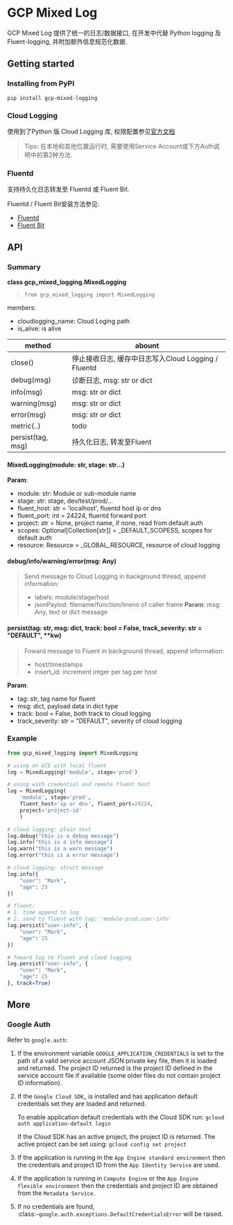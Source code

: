 # GCP Mixed Log

GCP Mixed Log 提供了统一的日志/数据接口, 在开发中代替 Python logging 及 Fluent-logging, 并附加额外信息规范化数据.

## Getting started

### Installing from PyPI
``` Shell
pip install gcp-mixed-logging
```

### Cloud Logging

使用到了Python 版 Cloud Logging 库, 权限配置参见[官方文档](https://cloud.google.com/logging/docs/setup/python#using_the_cloud_client_library_directly)

> Tips:
> 在本地和其他位置运行时, 需要使用Service Account或下方Auth说明中的第2种方法.


### Fluentd

支持持久化日志转发至 Fluentd 或 Fluent Bit.

Fluentd / Fluent Bit安装方法参见:
- [Fluentd](https://docs.fluentd.org/)
- [Fluent Bit](https://docs.fluentbit.io/manual/)

## API

### Summary

**class gcp_mixed_logging.MixedLogging**

> `from gcp_mixed_logging import MixedLogging`

members:
- cloudlogging_name: Cloud Loging path
- is_alive: is alive

|method|abount|
|---|---|
|close()|停止接收日志, 缓存中日志写入Cloud Logging / Fluentd|
|debug(msg)|诊断日志, msg: str or dict|
|info(msg)|msg: str or dict|
|warning(msg)|msg: str or dict|
|error(msg)|msg: str or dict|
|metric(..)|todo|
|persist(tag, msg)|持久化日志, 转发至Fluent|

#### MixedLogging(module: str, stage: str...)
**Param**:

 - module: str: Module or sub-module name
 - stage: str: stage, dev/test/prod/...
 - fluent_host: str = 'localhost', fluentd host ip or dns
 - fluent_port: int = 24224, fluentd forward port
 - project: str = None, project name, if none, read from default auth
 - scopes: Optional[Collection[str]] = _DEFAULT_SCOPESS, scopes for default auth
 - resource: Resource = _GLOBAL_RESOURCE, resource of cloud logging

#### debug/info/warning/error(msg: Any)
> Send message to Cloud Logging in background thread, append information:
> - labels: module/stage/host
> - jsonPaylod: filename/function/lineno of caller frame
**Param**:
  msg: Any, text or dict message

#### persist(tag: str, msg: dict, track: bool = False, track_severity: str = "DEFAULT", **kw)
> Foward message to Fluent in background thread, append information:
> - host/timestamps
> - insert_id: increment intger per tag per host

**Param**:
 - tag: str, tag name for fluent
 - msg: dict, payload data in dict type
 - track: bool = False, both track to cloud logging
 - track_severity: str = "DEFAULT", severity of cloud logging

### Example

``` Python
from gcp_mixed_logging import MixedLogging

# using on GCE with local fluent
log = MixedLogging('module', stage='prod')

# using with credential and remote fluent host
log = MixedLogging(
    'module', stage='prod',
    fluent_host='ip or dns', fluent_port=24224,
    project='project-id'
    )

# cloud logging: plain text
log.debug("this is a debug message")
log.info("this is a info message")
log.warn("this is a warn message")
log.error("this is a error message")

# cloud logging: struct message
log.info({
    "user": "Mark",
    "age": 25
})

# fluent:
# 1. time append to log
# 2. send to fluent with tag: 'module-prod.user-info'
log.persist("user-info", {
    "user": "Mark",
    "age": 25
})

# foward log to fluent and cloud logging
log.persist("user-info", {
    "user": "Mark",
    "age": 25
}, track=True)

```

## More

### Google Auth

Refer to `google.auth`:

1. If the environment variable ``GOOGLE_APPLICATION_CREDENTIALS`` is set to the path of a valid service account JSON private key file, then it is loaded and returned. The project ID returned is the project ID defined in the service account file if available (some older files do not contain project ID information).
2. If the `Google Cloud SDK`_ is installed and has application default credentials set they are loaded and returned.

    To enable application default credentials with the Cloud SDK run: `gcloud auth application-default login`
    
    If the Cloud SDK has an active project, the project ID is returned. The active project can be set using: `gcloud config set project`

3. If the application is running in the `App Engine standard environment` then the credentials and project ID from the `App Identity Service` are used.
4. If the application is running in `Compute Engine` or the `App Engine flexible environment` then the credentials and project ID are obtained from the `Metadata Service`.
5. If no credentials are found,
    :class:`~google.auth.exceptions.DefaultCredentialsError` will be raised.

